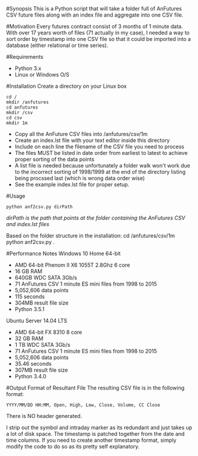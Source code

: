 #Synopsis
This is a Python script that will take a folder full of AnFutures CSV future files along with an index file and aggregate into one CSV file.

#Motivation
Every futures contract consist of 3 months of 1 minute data. With over 17 years worth of files (71 actually in my case), I needed a way to sort order by timestamp into one CSV file so that it could be imported into a database (either relational or time series).

#Requirements
- Python 3.x
- Linux or Windows O/S

#Installation
Create a directory on your Linux box

```
cd /
mkdir /anfutures
cd anfutures
mkdir /csv
cd csv
mkdir 1m
```

- Copy all the AnFuture CSV files into /anfutures/csv/1m
- Create an index.lst file with your text editor inside this directory
- Include on each line the filename of the CSV file you need to process
- The files MUST be listed in date order from earliest to latest to achieve proper sorting of the data points
- A list file is needed because unfortunately a folder walk won't work due to the incorrect sorting of 1998/1999 at the end of the directory listing being procssed last (which is wrong data order wise)
- See the example index.lst file for proper setup.

#Usage
```
python anf2csv.py dirPath
```
*dirPath is the path that points at the folder containing the AnFutures CSV and index.lst files*

Based on the folder structure in the installation:
  cd /anfutures/csv/1m
  python anf2csv.py .

#Performance Notes
Windows 10 Home 64-bit
  - AMD 64-bit Phenom II X6 1055T 2.8Ghz 6 core 
  - 16 GB RAM
  - 640GB WDC SATA 3Gb/s
  - 71 AnFutures CSV 1 minute ES mini files from 1998 to 2015
  - 5,052,606 data points
  - 115 seconds
  - 304MB result file size
  - Python 3.5.1

Ubuntu Server 14.04 LTS
  - AMD 64-bit FX 8310 8 core
  - 32 GB RAM
  - 1 TB WDC SATA 3Gb/s
  - 71 AnFutures CSV 1 minute ES mini files from 1998 to 2015
  - 5,052,606 data points
  - 35.46 seconds
  - 307MB result file size
  - Python 3.4.0


#Output Format of Resultant File
The resulting CSV file is in the following format:
```
YYYY/MM/DD HH:MM, Open, High, Low, Close, Volume, CC Close
```

There is NO header generated.

I strip out the symbol and intraday marker as its redundant and just takes up a lot of disk space. The timestamp is patched together from the date and time columns. If you need to create another timestamp format, simply modify the code to do so as its pretty self explanatory.

